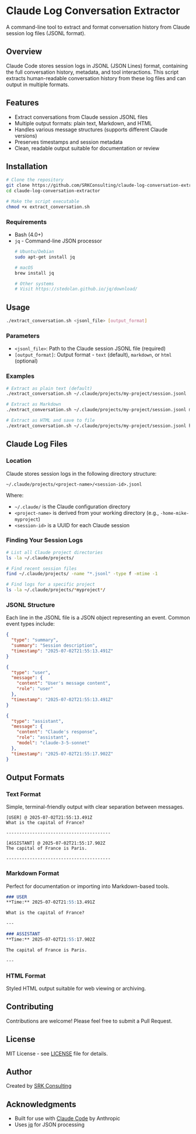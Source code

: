 # Claude Log Conversation Extractor

A command-line tool to extract and format conversation history from Claude session log files (JSONL format).

## Overview

Claude Code stores session logs in JSONL (JSON Lines) format, containing the full conversation history, metadata, and tool interactions. This script extracts human-readable conversation history from these log files and can output in multiple formats.

## Features

- Extract conversations from Claude session JSONL files
- Multiple output formats: plain text, Markdown, and HTML
- Handles various message structures (supports different Claude versions)
- Preserves timestamps and session metadata
- Clean, readable output suitable for documentation or review

## Installation

```bash
# Clone the repository
git clone https://github.com/SRKConsulting/claude-log-conversation-extractor.git
cd claude-log-conversation-extractor

# Make the script executable
chmod +x extract_conversation.sh
```

### Requirements

- Bash (4.0+)
- `jq` - Command-line JSON processor
  ```bash
  # Ubuntu/Debian
  sudo apt-get install jq
  
  # macOS
  brew install jq
  
  # Other systems
  # Visit https://stedolan.github.io/jq/download/
  ```

## Usage

```bash
./extract_conversation.sh <jsonl_file> [output_format]
```

### Parameters

- `<jsonl_file>`: Path to the Claude session JSONL file (required)
- `[output_format]`: Output format - `text` (default), `markdown`, or `html` (optional)

### Examples

```bash
# Extract as plain text (default)
./extract_conversation.sh ~/.claude/projects/my-project/session.jsonl

# Extract as Markdown
./extract_conversation.sh ~/.claude/projects/my-project/session.jsonl markdown

# Extract as HTML and save to file
./extract_conversation.sh ~/.claude/projects/my-project/session.jsonl html > conversation.html
```

## Claude Log Files

### Location

Claude stores session logs in the following directory structure:

```
~/.claude/projects/<project-name>/<session-id>.jsonl
```

Where:
- `~/.claude/` is the Claude configuration directory
- `<project-name>` is derived from your working directory (e.g., `-home-mike-myproject`)
- `<session-id>` is a UUID for each Claude session

### Finding Your Session Logs

```bash
# List all Claude project directories
ls -la ~/.claude/projects/

# Find recent session files
find ~/.claude/projects/ -name "*.jsonl" -type f -mtime -1

# Find logs for a specific project
ls -la ~/.claude/projects/*myproject*/
```

### JSONL Structure

Each line in the JSONL file is a JSON object representing an event. Common event types include:

```json
{
  "type": "summary",
  "summary": "Session description",
  "timestamp": "2025-07-02T21:55:13.491Z"
}

{
  "type": "user",
  "message": {
    "content": "User's message content",
    "role": "user"
  },
  "timestamp": "2025-07-02T21:55:13.491Z"
}

{
  "type": "assistant",
  "message": {
    "content": "Claude's response",
    "role": "assistant",
    "model": "claude-3-5-sonnet"
  },
  "timestamp": "2025-07-02T21:55:17.902Z"
}
```

## Output Formats

### Text Format
Simple, terminal-friendly output with clear separation between messages.

```
[USER] @ 2025-07-02T21:55:13.491Z
What is the capital of France?

----------------------------------------

[ASSISTANT] @ 2025-07-02T21:55:17.902Z
The capital of France is Paris.

----------------------------------------
```

### Markdown Format
Perfect for documentation or importing into Markdown-based tools.

```markdown
### USER
**Time:** 2025-07-02T21:55:13.491Z

What is the capital of France?

---

### ASSISTANT
**Time:** 2025-07-02T21:55:17.902Z

The capital of France is Paris.

---
```

### HTML Format
Styled HTML output suitable for web viewing or archiving.

## Contributing

Contributions are welcome! Please feel free to submit a Pull Request.

## License

MIT License - see [LICENSE](LICENSE) file for details.

## Author

Created by [SRK Consulting](https://github.com/SRKConsulting)

## Acknowledgments

- Built for use with [Claude Code](https://github.com/anthropics/claude-code) by Anthropic
- Uses [jq](https://stedolan.github.io/jq/) for JSON processing